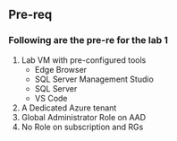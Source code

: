 ## Pre-req

### Following are the pre-re for the lab 1
1. Lab VM with pre-configured tools
    * Edge Browser
    * SQL Server Management Studio
    * SQL Server
    * VS Code
2. A Dedicated Azure tenant
3. Global Administrator Role on AAD
4. No Role on subscription and RGs
